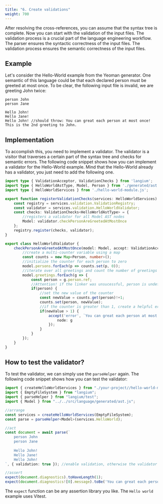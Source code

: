```yaml
---
title: "6. Create validations"
weight: 700
---
```


After resolving the cross-references, you can assume that the syntax tree is complete. Now you can start with the validation of the input files. The validation process is a crucial part of the language engineering workflow. The parser ensures the syntactic correctness of the input files. The validation process ensures the semantic correctness of the input files.

## Example

Let's consider the Hello-World example from the Yeoman generator. One semantic of this language could be that each declared person must be greeted at most once. To be clear, the following input file is invalid, we are greeting John twice:

```text
person John
person Jane

Hello John!
Hello Jane!
Hello John! //should throw: You can great each person at most once! This is the 2nd greeting to John.
```

## Implementation

To accomplish this, you need to implement a validator. The validator is a visitor that traverses a certain part of the syntax tree and checks for semantic errors. The following code snippet shows how you can implement a validator for the Hello-World example. Mind that the Hello-World already has a validator, you just need to add the following one.

```ts
import type { ValidationAcceptor, ValidationChecks } from 'langium';
import type { HelloWorldAstType, Model, Person } from './generated/ast.js';
import type { HelloWorldServices } from './hello-world-module.js';

export function registerValidationChecks(services: HelloWorldServices) {
    const registry = services.validation.ValidationRegistry;
    const validator = services.validation.HelloWorldValidator;
    const checks: ValidationChecks<HelloWorldAstType> = {
        //registers a validator for all Model AST nodes
        Model: validator.checkPersonAreGreetedAtMostOnce
    };
    registry.register(checks, validator);
}

export class HelloWorldValidator {
    checkPersonAreGreetedAtMostOnce(model: Model, accept: ValidationAcceptor): void {
        //create a multi-counter variable using a map
        const counts = new Map<Person, number>();
        //initialize the counter for each person to zero
        model.persons.forEach(p => counts.set(p, 0));
        //iterate over all greetings and count the number of greetings for each person
        model.greetings.forEach(g => {
            const person = g.person.ref;
            //Attention! if the linker was unsucessful, person is undefined
            if(person) {
                //set the new value of the counter
                const newValue = counts.get(person)!+1;
                counts.set(person, newValue);
                //if the counter is greater than 1, create a helpful error
                if(newValue > 1) {
                    accept('error', `You can great each person at most once! This is the ${newValue}${newValue==2?'nd':'th'} greeting to ${person.name}.`, {
                        node: g
                    });
                }
            }
        });
    }
}
```

## How to test the validator?

To test the validator, we can simply use the `parseHelper` again. The following code snippet shows how you can test the validator:

```ts
import { createHelloWorldServices } from "./your-project//hello-world-module.js";
import { EmptyFileSystem } from "langium";
import { parseHelper } from "langium/test";
import { Model } from "../../src/language/generated/ast.js";

//arrange
const services = createHelloWorldServices(EmptyFileSystem);
const parse = parseHelper<Model>(services.HelloWorld);

//act
const document = await parse(`
    person John
    person Jane
    
    Hello John!
    Hello Jane!
    Hello John!
`, { validation: true }); //enable validation, otherwise the validator will not be called!

//assert
expect(document.diagnostics).toHaveLength(1);
expect(document.diagnostics![0].message).toBe('You can great each person at most once! This is the 2nd greeting to John.');
```

The `expect` function can be any assertion library you like. The `Hello world` example uses Vitest.
